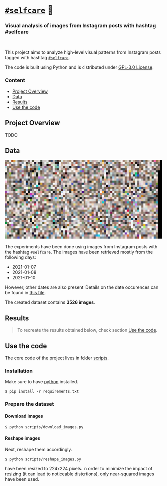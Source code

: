 # [`#selfcare`](https://www.instagram.com/explore/tags/selfcare/) 🛀

<h3>Visual analysis of images from Instagram posts with hashtag #selfcare</h3>

<br>

This project aims to analyze high-level visual patterns from Instagram posts tagged with hashtag
[`#selfcare`](https://www.instagram.com/explore/tags/selfcare/).

The code is built using Python and is distributed under [GPL-3.0 License](LICENSE).


### Content

- [Project Overview](#project-overview)
- [Data](#data)
- [Results](#results)
- [Use the code](#use-the-code)

## Project Overview
TODO

## Data
![](results/collage.jpg)

The experiments have been done using images from Instagram posts with the hashtag `#selfcare`. The images have been retrieved mostly from the following days:

- 2021-01-07
- 2021-01-08
- 2021-01-10

However, other dates are also present. Details on the date occurences can be found in [this file](results/stats_dates.csv).

The created dataset contains **3526 images**.


## Results
> To recreate the results obtained below, check section [Use the code](#use-the-code).

## Use the code
The core code of the project lives in folder [scripts](scripts). 
### Installation
Make sure to have [python](https://www.python.org/downloads/) installed. 
```
$ pip install -r requirements.txt
```

### Prepare the dataset
#### Download images
```
$ python scripts/download_images.py
```

#### Reshape images
Next, reshape them accordingly.
```
$ python scripts/reshape_images.py
```

have been resized to 224x224 pixels. In order to minimize the impact of resizing (it can lead to noticeable distortions), only near-squared images have been used.
